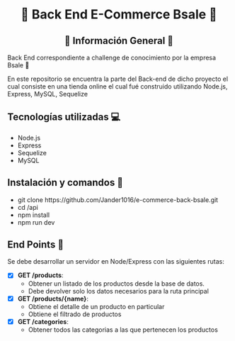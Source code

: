 <h1 align="center">🚀 Back End E-Commerce Bsale 🚀</h1>

<h2 align="center">📃 Información General 📃</h2>

<p>Back End correspondiente a challenge de conocimiento por la empresa Bsale 🚀</p>
<p>En este repositorio se encuentra la parte del Back-end de dicho proyecto el cual consiste en una tienda online el cual fué construido utilizando Node.js, Express, MySQL, Sequelize</p>

<h2> Tecnologías utilizadas 💻 </h2>
<ul>
  <li>Node.js</li>
  <li>Express</li>
  <li>Sequelize</li>
  <li>MySQL</li>
</ul>

<h2> Instalación y comandos 🔧</h2>
<ul>
  <li> git clone https://github.com/Jander1016/e-commerce-back-bsale.git </li>
  <li> cd /api </li>
  <li> npm install </li>
  <li> npm run dev </li>
</ul>

<h2> End Points 💪</h2>

Se debe desarrollar un servidor en Node/Express con las siguientes rutas:

- [x] __GET /products__:
  - Obtener un listado de los productos desde la base de datos.
  - Debe devolver solo los datos necesarios para la ruta principal
- [x] __GET /products/{name}__:
  - Obtiene el detalle de un producto en particular
  - Obtiene el filtrado de productos
- [x] __GET /categories__:
  - Obtener todos las categorias a las que pertenecen los productos


